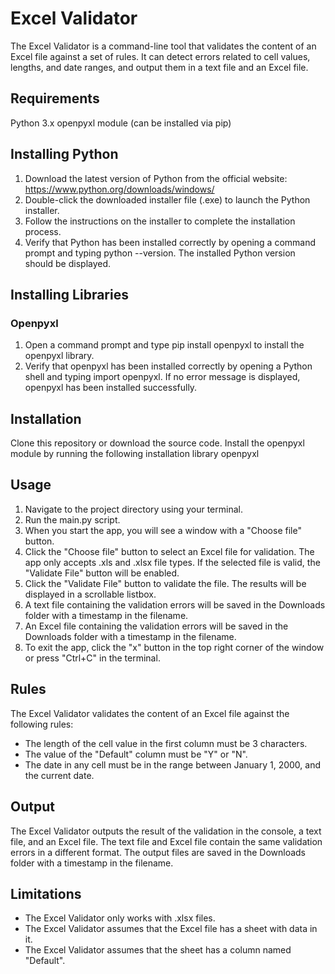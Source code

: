 # Excel Validator
The Excel Validator is a command-line tool that validates the content of an Excel file against a set of rules. It can detect errors related to cell values, lengths, and date ranges, and output them in a text file and an Excel file.
## Requirements
Python 3.x
openpyxl module (can be installed via pip)

## Installing Python
1. Download the latest version of Python from the official website: https://www.python.org/downloads/windows/
2. Double-click the downloaded installer file (.exe) to launch the Python installer.
3. Follow the instructions on the installer to complete the installation process.
4. Verify that Python has been installed correctly by opening a command prompt and typing python --version. The installed Python version should be displayed.

## Installing Libraries
### Openpyxl 
1. Open a command prompt and type pip install openpyxl to install the openpyxl library.
2. Verify that openpyxl  has been installed correctly by opening a Python shell and typing import openpyxl. If no error message is displayed, openpyxl has been installed successfully.

## Installation
Clone this repository or download the source code.
Install the openpyxl module by running the following installation library openpyxl

## Usage
1. Navigate to the project directory using your terminal.
2. Run the main.py script.
3. When you start the app, you will see a window with a "Choose file" button.
4. Click the "Choose file" button to select an Excel file for validation. The app only accepts .xls and .xlsx file types. If the selected file is valid, the "Validate File" button will be enabled.
5. Click the "Validate File" button to validate the file. The results will be displayed in a scrollable listbox.
6. A text file containing the validation errors will be saved in the Downloads folder with a timestamp in the filename.
7. An Excel file containing the validation errors will be saved in the Downloads folder with a timestamp in the filename.
8. To exit the app, click the "x" button in the top right corner of the window or press "Ctrl+C" in the terminal.
## Rules
The Excel Validator validates the content of an Excel file against the following rules:
+ The length of the cell value in the first column must be 3 characters.
+ The value of the "Default" column must be "Y" or "N".
+ The date in any cell must be in the range between January 1, 2000, and the current date.
## Output
The Excel Validator outputs the result of the validation in the console, a text file, and an Excel file. The text file and Excel file contain the same validation errors in a different format.
The output files are saved in the Downloads folder with a timestamp in the filename.

## Limitations
+ The Excel Validator only works with .xlsx files.
+ The Excel Validator assumes that the Excel file has a sheet with data in it.
+ The Excel Validator assumes that the sheet has a column named "Default".
